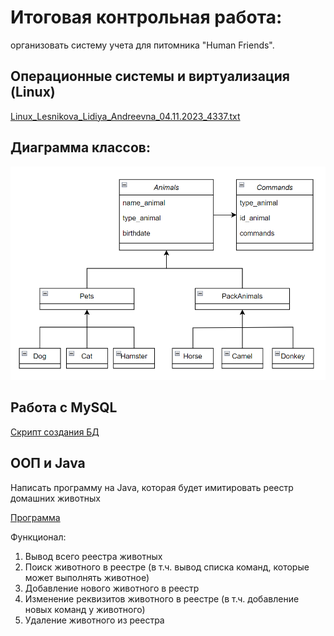 # Итоговая контрольная работа:
организовать систему учета для питомника "Human Friends".

## Операционные системы и виртуализация (Linux)
[Linux_Lesnikova_Lidiya_Andreevna_04.11.2023_4337.txt](Linux_Lesnikova_Lidiya_Andreevna_04.11.2023_4337.txt)

## Диаграмма классов:
![Картинка](Animals.png)

## Работа с MySQL
[Скрипт создания БД](human_friends_script.sql)

## ООП и Java
Написать программу на Java, которая будет имитировать реестр домашних животных

[Программа](./RegistryPets/Main.java)

Функционал:
1. Вывод всего реестра животных
2. Поиск животного в реестре (в т.ч. вывод списка команд, которые может выполнять животное)
3. Добавление нового животного в реестр
4. Изменение реквизитов животного в реестре (в т.ч. добавление новых команд у животного)
5. Удаление животного из реестра